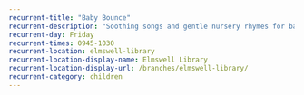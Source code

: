 ```yaml
---
recurrent-title: "Baby Bounce"
recurrent-description: "Soothing songs and gentle nursery rhymes for babies."
recurrent-day: Friday
recurrent-times: 0945-1030
recurrent-location: elmswell-library
recurrent-location-display-name: Elmswell Library
recurrent-location-display-url: /branches/elmswell-library/
recurrent-category: children
---
```

